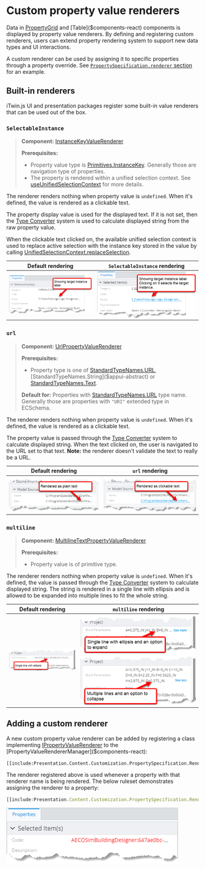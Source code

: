 # Custom property value renderers

Data in [PropertyGrid]($components-react) and [Table]($components-react) components is displayed by property value renderers. By defining and registering custom renderers, users can extend property rendering system to support new data types and UI interactions.

A custom renderer can be used by assigning it to specific properties through a property override. See [`PropertySpecification.renderer` section](../Content/PropertySpecification.md#attribute-renderer) for an example.

## Built-in renderers

iTwin.js UI and presentation packages register some built-in value renderers that can be used out of the box.

### `SelectableInstance`

> **Component:** [InstanceKeyValueRenderer]($presentation-components)
>
> **Prerequisites:**
>
> - Property value type is [Primitives.InstanceKey]($appui-abstract). Generally those are navigation type of properties.
> - The property is rendered within a unified selection context. See [useUnifiedSelectionContext]($presentation-components) for more details.

The renderer renders nothing when property value is `undefined`. When it's defined, the value is rendered as a clickable text.

The property display value is used for the displayed text. If it is not set, then the [Type Converter](../../learning/ui/components/TypeConverters.md) system is used to calculate displayed string from the raw property value.

When the clickable text clicked on, the available unified selection context is used to replace active selection with the instance key stored in the value by calling [UnifiedSelectionContext.replaceSelection]($presentation-components).

| Default rendering                                                                                                | `SelectableInstance` rendering                                                                            |
| ---------------------------------------------------------------------------------------------------------------- | --------------------------------------------------------------------------------------------------------- |
| ![Default navigation property value rendering](./media/property-value-renderers/default-navigation-property.png) | ![Selectable instance property value rendering](./media/property-value-renderers/selectable-instance.png) |

### `url`

> **Component:** [UrlPropertyValueRenderer]($components-react)
>
> **Prerequisites:**
>
> - Property type is one of [StandardTypeNames.URL]($appui-abstract), [StandardTypeNames.String]($appui-abstract) or [StandardTypeNames.Text]($appui-abstract).
>
> **Default for:** Properties with [StandardTypeNames.URL]($appui-abstract) type name. Generally those are properties with `"URI"` extended type in ECSchema.

The renderer renders nothing when property value is `undefined`. When it's defined, the value is rendered as a clickable text.

The property value is passed through the [Type Converter](../../learning/ui/components/TypeConverters.md) system to calculate displayed string. When the text clicked on, the user is navigated to the URL set to that text. **Note:** the renderer doesn't validate the text to really be a URL.

| Default rendering                                                                                  | `url`  rendering                                                          |
| -------------------------------------------------------------------------------------------------- | ------------------------------------------------------------------------- |
| ![Default url property value rendering](./media/property-value-renderers/default-url-property.png) | ![Url property value rendering](./media/property-value-renderers/url.png) |

### `multiline`

> **Component:** [MultilineTextPropertyValueRenderer]($components-react)
>
> **Prerequisites:**
>
> - Property value is of primitive type.

The renderer renders nothing when property value is `undefined`. When it's defined, the value is passed through the [Type Converter](../../learning/ui/components/TypeConverters.md) system to calculate displayed string. The string is rendered in a single line with ellipsis and is allowed to be expanded into multiple lines to fit the whole string.

| Default rendering                                                                                        | `multiline` rendering                                                                                                                                                                                             |
| -------------------------------------------------------------------------------------------------------- | ----------------------------------------------------------------------------------------------------------------------------------------------------------------------------------------------------------------- |
| ![Default string property value rendering](./media/property-value-renderers/default-string-property.png) | ![Multiline collapsed property value rendering](./media/property-value-renderers/multiline-collapsed.png) ![Multiline expanded property value rendering](./media/property-value-renderers/multiline-expanded.png) |

## Adding a custom renderer

A new custom property value renderer can be added by registering a class implementing [IPropertyValueRenderer]($components-react) to the [PropertyValueRendererManager]($components-react):

```tsx
[[include:Presentation.Content.Customization.PropertySpecification.Renderer.Register]]
```

The renderer registered above is used whenever a property with that renderer name is being rendered. The below ruleset demonstrates assigning the renderer to a property:

```ts
[[include:Presentation.Content.Customization.PropertySpecification.Renderer.Ruleset]]
```

![Using a custom property value renderer](./media/property-value-renderers/custom.png)
